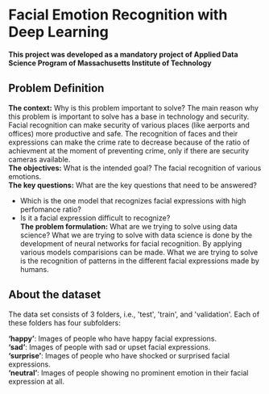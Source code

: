 # Facial Emotion Recognition with Deep Learning

 **This project was developed as a mandatory project of Applied Data Science Program of Massachusetts Institute of Technology**

## **Problem Definition**

**The context:** Why is this problem important to solve? The main reason why this problem is important to solve has a base in technology and security. Facial recognition can make security of various places (like aerports and offices) more productive and safe. The recognition of faces and their expressions can make the crime rate to decrease because of the ratio of achievment at the moment of preventing crime, only if there are security cameras available.  <br>
**The objectives:** What is the intended goal? The facial recognition of various emotions.<br>
**The key questions:** What are the key questions that need to be answered?
* Which is the one model that recognizes facial expressions with high perfomance ratio?
* Is it a facial expression difficult to recognize?<br>
**The problem formulation:** What are we trying to solve using data science? What we are trying to solve with data science is done by the development of neural networks for facial recognition. By applying various models comparisions can be made. What we are trying to solve is the recognition of patterns in the different facial expressions made by humans.



## **About the dataset**

The data set consists of 3 folders, i.e., 'test', 'train', and 'validation'.
Each of these folders has four subfolders:

**‘happy’**: Images of people who have happy facial expressions.<br>
**‘sad’**: Images of people with sad or upset facial expressions.<br>
**‘surprise’**: Images of people who have shocked or surprised facial expressions.<br>
**‘neutral’**: Images of people showing no prominent emotion in their facial expression at all.<br>

